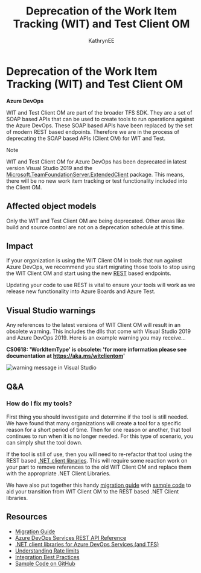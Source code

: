 ﻿---
title: Deprecation of the Work Item Tracking (WIT) and Test Client OM
titleSuffix: Azure DevOps
description: With deprecation of the WIT Client OM, you need to update your code to use REST APIs
ms.technology: devops-agile
ms.assetid: 2C636EA8-6A10-48C1-9620-F792915EBB65
ms.author: liho
author: KathrynEE
ms.topic: reference
monikerRange: "azure-devops"
ms.date: 08/29/2018
---

# Deprecation of the Work Item Tracking (WIT) and Test Client OM

**Azure DevOps**

WIT and Test Client OM are part of the broader TFS SDK. They are a set of SOAP based APIs that can be used to create tools to run operations against the Azure DevOps. These SOAP based APIs have been replaced by the set of modern REST based endpoints. Therefore we are in the process of deprecating the SOAP based APIs (Client OM) for WIT and Test.

> [!NOTE]
> WIT and Test Client OM for Azure DevOps has been deprecated in latest version Visual Studio 2019 and the [Microsoft.TeamFoundationServer.ExtendedClient](https://www.nuget.org/packages/Microsoft.TeamFoundationServer.ExtendedClient) package. This means, there will be no new work item tracking or test functionality included into the Client OM.

## Affected object models

Only the WIT and Test Client OM are being deprecated. Other areas like build and source control are not on a deprecation schedule at this time.

## Impact

If your organization is using the WIT Client OM in tools that run against Azure DevOps, we recommend you start migrating those tools to stop using the WIT Client OM and start using the new [REST](../index.md) based endpoints.

Updating your code to use REST is vital to ensure your tools will work as we release new functionality into Azure Boards and Azure Test.

## Visual Studio warnings

Any references to the latest versions of WIT Client OM will result in an obsolete warning. This includes the dlls that come with Visual Studio 2019 and Azure DevOps 2019. Here is an example warning you may receive...

**CS0618: 'WorkItemType' is obsolete: 'for more information please see documentation at <https://aka.ms/witclientom>'**

![warning message in Visual Studio](media/wit-client-om-deprecation-vs.png)

## Q&A

### How do I fix my tools?

First thing you should investigate and determine if the tool is still needed. We have found that many organizations will create a tool for a specific reason for a short period of time. Then for one reason or another, that tool continues to run when it is no longer needed. For this type of scenario, you can simply shut the tool down.

If the tool is still of use, then you will need to re-refactor that tool using the REST based [.NET client libraries](./dotnet-client-libraries.md). This will require some reaction work on your part to remove references to the old WIT Client OM and replace them with the appropriate .NET Client Libraries.

We have also put together this handy [migration guide](./migration-guide.md) with [sample code](https://github.com/Microsoft/azure-devops-wit-client-om-migration-guide) to aid your transition from WIT Client OM to the REST based .NET Client libraries.

## Resources

* [Migration Guide](./migration-guide.md)
* [Azure DevOps Services REST API Reference](../index.md)
* [.NET client libraries for Azure DevOps Services (and TFS)](./dotnet-client-libraries.md)
* [Understanding Rate limits](./rate-limits.md?tabs=new-nav)
* [Integration Best Practices](./integration-bestpractices.md)
* [Sample Code on GitHub](https://github.com/Microsoft/vsts-dotnet-samples)
